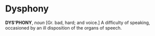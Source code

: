 # Dysphony

**DYS'PHONY**, _noun_ \[Gr. bad, hard; and voice.\] A difficulty of speaking, occasioned by an ill disposition of the organs of speech.
